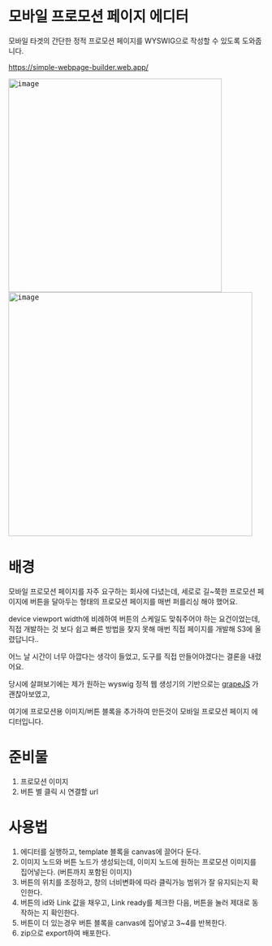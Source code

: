 # 모바일 프로모션 페이지 에디터
모바일 타겟의 간단한 정적 프로모션 페이지를 WYSWIG으로 작성할 수 있도록 도와줍니다.

https://simple-webpage-builder.web.app/

<kbd>
<img width="420" alt="image" src="https://github.com/user-attachments/assets/eabc67cf-35b0-4671-90c2-e421cc8a430f" />
</kbd>
<kbd>
<img width="480" alt="image" src="https://github.com/user-attachments/assets/a9aa6527-e349-4462-8feb-5341fa9451bc" />
</kbd>


# 배경
모바일 프로모션 페이지를 자주 요구하는 회사에 다녔는데, 세로로 길~쭉한 프로모션 페이지에 버튼을 달아두는 형태의 프로모션 페이지를 매번 퍼를리싱 해야 했어요.

device viewport width에 비례하여 버튼의 스케일도 맞춰주어야 하는 요건이었는데, 직접 개발하는 것 보다 쉽고 빠른 방법을 찾지 못해 매번 직접 페이지를 개발해 S3에 올렸답니다..

어느 날 시간이 너무 아깝다는 생각이 들었고, 도구를 직접 만들어야겠다는 결론을 내렸어요.

당시에 살펴보기에는 제가 원하는 wyswig 정적 웹 생성기의 기반으로는 [grapeJS](https://github.com/GrapesJS/grapesjs) 가 괜찮아보였고,

여기에 프로모션용 이미지/버튼 블록을 추가하여 만든것이 모바일 프로모션 페이지 에디터입니다.

# 준비물
1. 프로모션 이미지
2. 버튼 별 클릭 시 연결할 url

# 사용법
1. 에디터를 실행하고, template 블록을 canvas에 끌어다 둔다.
2. 이미지 노드와 버튼 노드가 생성되는데, 이미지 노드에 원하는 프로모션 이미지를 집어넣는다. (버튼까지 포함된 이미지)
3. 버튼의 위치를 조정하고, 창의 너비변화에 따라 클릭가능 범위가 잘 유지되는지 확인한다.
4. 버튼의 id와 Link 값을 채우고, Link ready를 체크한 다음, 버튼을 눌러 제대로 동작하는 지 확인한다.
5. 버튼이 더 있는경우 버튼 블록을 canvas에 집어넣고 3~4를 반복한다.
6. zip으로 export하여 배포한다.
